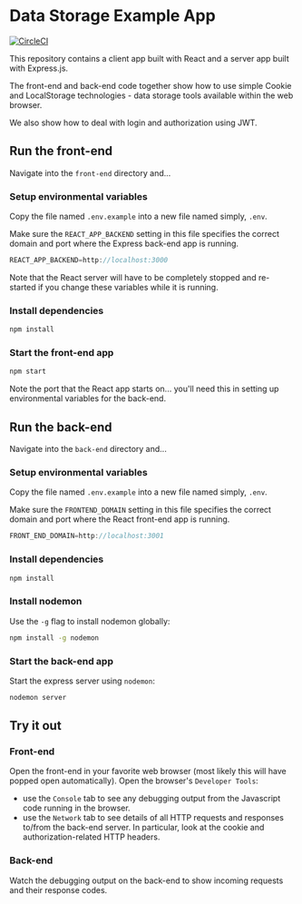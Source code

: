 # Data Storage Example App

[![CircleCI](https://circleci.com/gh/nyu-software-engineering/data-storage-example-app/tree/master.svg?style=svg)](https://circleci.com/gh/nyu-software-engineering/data-storage-example-app/tree/master)

This repository contains a client app built with React and a server app built with Express.js.

The front-end and back-end code together show how to use simple Cookie and LocalStorage technologies - data storage tools available within the web browser.

We also show how to deal with login and authorization using JWT.

## Run the front-end

Navigate into the `front-end` directory and...

### Setup environmental variables

Copy the file named `.env.example` into a new file named simply, `.env`.

Make sure the `REACT_APP_BACKEND` setting in this file specifies the correct domain and port where the Express back-end app is running.

```javascript
REACT_APP_BACKEND=http://localhost:3000
```

Note that the React server will have to be completely stopped and re-started if you change these variables while it is running.

### Install dependencies

```bash
npm install
```

### Start the front-end app

```bash
npm start
```

Note the port that the React app starts on... you'll need this in setting up environmental variables for the back-end.

## Run the back-end

Navigate into the `back-end` directory and...

### Setup environmental variables

Copy the file named `.env.example` into a new file named simply, `.env`.

Make sure the `FRONTEND_DOMAIN` setting in this file specifies the correct domain and port where the React front-end app is running.

```javascript
FRONT_END_DOMAIN=http://localhost:3001
```

### Install dependencies

```bash
npm install
```

### Install nodemon

Use the `-g` flag to install nodemon globally:

```bash
npm install -g nodemon
```

### Start the back-end app

Start the express server using `nodemon`:

```bash
nodemon server
```

## Try it out

### Front-end

Open the front-end in your favorite web browser (most likely this will have popped open automatically). Open the browser's `Developer Tools`:

- use the `Console` tab to see any debugging output from the Javascript code running in the browser.
- use the `Network` tab to see details of all HTTP requests and responses to/from the back-end server. In particular, look at the cookie and authorization-related HTTP headers.

### Back-end

Watch the debugging output on the back-end to show incoming requests and their response codes.

